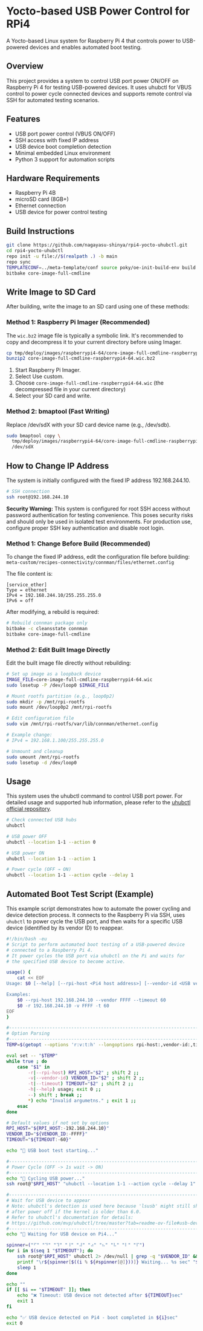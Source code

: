 # Yocto-based USB Power Control for RPi4

A Yocto-based Linux system for Raspberry Pi 4 that controls power to USB-powered devices and enables automated boot testing.

## Overview

This project provides a system to control USB port power ON/OFF on Raspberry Pi 4 for testing USB-powered devices.
It uses uhubctl for VBUS control to power cycle connected devices and supports remote control via SSH for automated testing scenarios.

## Features

- USB port power control (VBUS ON/OFF)
- SSH access with fixed IP address
- USB device boot completion detection
- Minimal embedded Linux environment
- Python 3 support for automation scripts

## Hardware Requirements

- Raspberry Pi 4B
- microSD card (8GB+)
- Ethernet connection
- USB device for power control testing

## Build Instructions

```bash
git clone https://github.com/nagayasu-shinya/rpi4-yocto-uhubctl.git
cd rpi4-yocto-uhubctl
repo init -u file://$(realpath .) -b main
repo sync
TEMPLATECONF=../meta-template/conf source poky/oe-init-build-env build
bitbake core-image-full-cmdline
```

## Write Image to SD Card

After building, write the image to an SD card using one of these methods:

### Method 1: Raspberry Pi Imager (Recommended)

The `wic.bz2` image file is typically a symbolic link.
It's recommended to copy and decompress it to your current directory before using Imager.

```bash
cp tmp/deploy/images/raspberrypi4-64/core-image-full-cmdline-raspberrypi4-64.wic.bz2 .
bunzip2 core-image-full-cmdline-raspberrypi4-64.wic.bz2
```

1. Start Raspberry Pi Imager.
2. Select Use custom.
3. Choose `core-image-full-cmdline-raspberrypi4-64.wic` (the decompressed file in your current directory)
4. Select your SD card and write.

### Method 2: bmaptool (Fast Writing)

Replace /dev/sdX with your SD card device name (e.g., /dev/sdb).

```bash
sudo bmaptool copy \
  tmp/deploy/images/raspberrypi4-64/core-image-full-cmdline-raspberrypi4-64.wic.bz2 \
  /dev/sdX
```

## How to Change IP Address

The system is initially configured with the fixed IP address 192.168.244.10.

```bash
# SSH connection
ssh root@192.168.244.10
```

**Security Warning:**
This system is configured for root SSH access without password authentication for testing convenience.
This poses security risks and should only be used in isolated test environments.
For production use, configure proper SSH key authentication and disable root login.

### Method 1: Change Before Build (Recommended)

To change the fixed IP address, edit the configuration file before building:
`meta-custom/recipes-connectivity/connman/files/ethernet.config`

The file content is:
```
[service_ether]
Type = ethernet
IPv4 = 192.168.244.10/255.255.255.0
IPv6 = off
```

After modifying, a rebuild is required:

```bash
# Rebuild connman package only
bitbake -c cleansstate connman
bitbake core-image-full-cmdline
```

### Method 2: Edit Built Image Directly

Edit the built image file directly without rebuilding:

```bash
# Set up image as a loopback device
IMAGE_FILE=core-image-full-cmdline-raspberrypi4-64.wic
sudo losetup -P /dev/loop0 $IMAGE_FILE

# Mount rootfs partition (e.g., loop0p2)
sudo mkdir -p /mnt/rpi-rootfs
sudo mount /dev/loop0p2 /mnt/rpi-rootfs

# Edit configuration file
sudo vim /mnt/rpi-rootfs/var/lib/connman/ethernet.config

# Example change:
# IPv4 = 192.168.1.100/255.255.255.0

# Unmount and cleanup
sudo umount /mnt/rpi-rootfs
sudo losetup -d /dev/loop0
```

## Usage

This system uses the uhubctl command to control USB port power.
For detailed usage and supported hub information, please refer to the [uhubctl official repository](https://github.com/mvp/uhubctl?tab=readme-ov-file#raspberry-pi-4b "readme-ov-file#raspberry-pi-4b").

```bash
# Check connected USB hubs
uhubctl

# USB power OFF
uhubctl --location 1-1 --action 0

# USB power ON
uhubctl --location 1-1 --action 1

# Power cycle (OFF → ON)
uhubctl --location 1-1 --action cycle --delay 1
```

## Automated Boot Test Script (Example)

This example script demonstrates how to automate the power cycling and device detection process.
It connects to the Raspberry Pi via SSH, uses `uhubctl` to power cycle the USB port, and then
waits for a specific USB device (identified by its vendor ID) to reappear.

```bash
#!/bin/bash -eu
# Script to perform automated boot testing of a USB-powered device
# connected to a Raspberry Pi 4.
# It power cycles the USB port via uhubctl on the Pi and waits for
# the specified USB device to become active.

usage() {
    cat << EOF
Usage: $0 [--help] [--rpi-host <Pi4 host address>] [--vendor-id <USB vendor ID>] [--timeout <timeout in sec>]

Examples:
    $0 --rpi-host 192.168.244.10 --vendor FFFF --timeout 60
    $0 -r 192.168.244.10 -v FFFF -t 60
EOF
}

#---------------------------------------------------------------------------------------------------
# Option Parsing
#---------------------------------------------------------------------------------------------------
TEMP=$(getopt --options 'r:v:t:h' --longoptions rpi-host:,vendor-id:,timeout:,help --name "$0" -- "$@")

eval set -- "$TEMP"
while true ; do
    case "$1" in
        -r|--rpi-host) RPI_HOST="$2" ; shift 2 ;;
        -v|--vendor-id) VENDOR_ID="$2" ; shift 2 ;;
        -t|--timeout) TIMEOUT="$2" ; shift 2 ;;
        -h|--help) usage; exit 0 ;;
        --) shift ; break ;;
        *) echo "Invalid argumetns." ; exit 1 ;;
    esac
done

# Default values if not set by options
RPI_HOST="${RPI_HOST:-192.168.244.10}"
VENDOR_ID="${VENDOR_ID:-FFFF}"
TIMEOUT="${TIMEOUT:-60}"

echo "🚀 USB boot test starting..."

#---------------------------------------------------------------------------------------------------
# Power Cycle (OFF -> 1s wait -> ON)
#---------------------------------------------------------------------------------------------------
echo "🔌 Cycling USB power..."
ssh root@"$RPI_HOST" "uhubctl --location 1-1 --action cycle --delay 1" > /dev/null

#---------------------------------------------------------------------------------------------------
# Wait for USB device to appear
# Note: uhubctl's detection is used here because 'lsusb' might still show devices
# after power off if the kernel is older than 6.0.
# Refer to uhubctl's documentation for details:
# https://github.com/mvp/uhubctl/tree/master?tab=readme-ov-file#usb-devices-are-not-removed-after-port-power-down-on-linux
#---------------------------------------------------------------------------------------------------
echo "👀 Waiting for USB device on Pi4..."

spinner=("⠋" "⠙" "⠹" "⠸" "⠼" "⠴" "⠦" "⠧" "⠇" "⠏")
for i in $(seq 1 "$TIMEOUT"); do
    ssh root@"$RPI_HOST" uhubctl 2> /dev/null | grep -q "$VENDOR_ID" && break
    printf "\r${spinner[$((i % ${#spinner[@]}))]} Waiting... %s sec" "${i}"
    sleep 1
done

echo ""
if [[ $i == "$TIMEOUT" ]]; then
    echo "❌ Timeout: USB device not detected after ${TIMEOUT}sec"
    exit 1
fi

echo "✅ USB device detected on Pi4 - boot completed in ${i}sec"
exit 0
```
